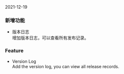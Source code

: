 2021-12-19

### 新增功能

- 版本日志   
增加版本日志，可以查看所有发布记录。

### Feature

- Version Log   
Add the version log, you can view all release records.
